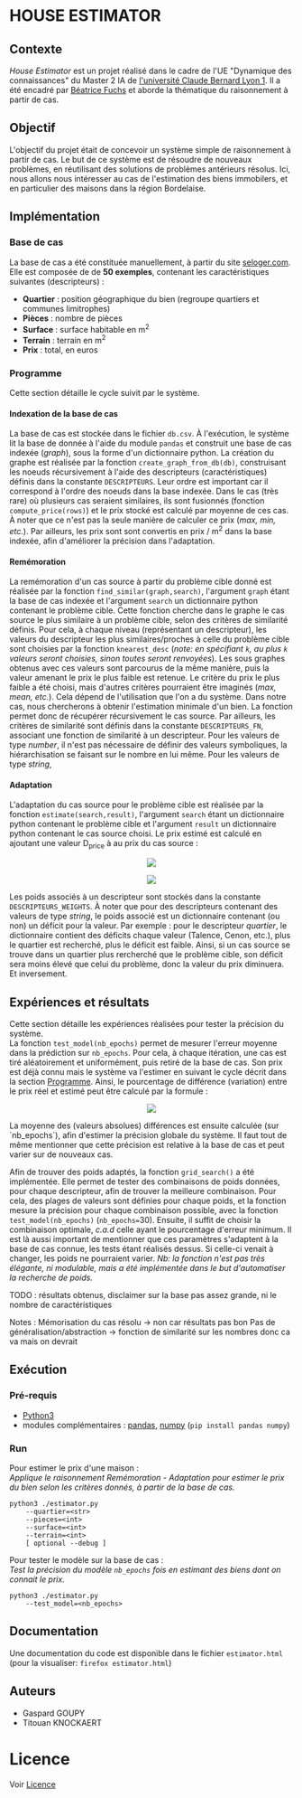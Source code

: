 # HOUSE ESTIMATOR


## Contexte

*House Estimator* est un projet réalisé dans le cadre de l'UE "Dynamique des connaissances" du Master 2 IA de [l'université Claude Bernard Lyon 1](https://www.univ-lyon1.fr/). Il a été encadré par [Béatrice Fuchs](https://perso.liris.cnrs.fr/beatrice.fuchs/) et aborde la thématique du raisonnement à partir de cas. 


## Objectif 

L'objectif du projet était de concevoir un système simple de raisonnement à partir de cas. Le but de ce système est de résoudre de nouveaux problèmes, en réutilisant des solutions de problèmes antérieurs résolus. Ici, nous allons nous intéresser au cas de l'estimation des biens immobilers, et en particulier des maisons dans la région Bordelaise.


## Implémentation

### Base de cas
La base de cas a été constituée manuellement, à partir du site [seloger.com](https://www.seloger.com/). Elle est composée de de **50 exemples**, contenant les caractéristiques suivantes (descripteurs) :
- **Quartier** : position géographique du bien (regroupe quartiers et communes limitrophes)
- **Pièces** : nombre de pièces
- **Surface** : surface habitable en m<sup>2</sup>
- **Terrain** : terrain en m<sup>2</sup>
- **Prix** : total, en euros

### Programme
Cette section détaille le cycle suivit par le système.  

#### Indexation de la base de cas
La base de cas est stockée dans le fichier `db.csv`. À l'exécution, le système lit la base de donnée à l'aide du module `pandas` et construit une base de cas indexée (*graph*), sous la forme d'un dictionnaire python. La création du graphe est réalisée par la fonction `create_graph_from_db(db)`, construisant les noeuds récursivement à l'aide des descripteurs (caractéristiques) définis dans la constante `DESCRIPTEURS`. Leur ordre est important car il correspond à l'ordre des noeuds dans la base indexée. Dans le cas (très rare) où plusieurs cas seraient similaires, ils sont fusionnés (fonction `compute_price(rows)`) et le prix stocké est calculé par moyenne de ces cas. À noter que ce n'est pas la seule manière de calculer ce prix (*max, min, etc.*). Par ailleurs, les prix sont sont convertis en prix / m<sup>2</sup> dans la base indexée, afin d'améliorer la précision dans l'adaptation.
#### Remémoration 
La remémoration d'un cas source à partir du problème cible donné est réalisée par la fonction `find_similar(graph,search)`, l'argument `graph` étant la base de cas indexée et l'argument `search` un dictionnaire python contenant le problème cible. Cette fonction cherche dans le graphe le cas source le plus similaire à un problème cible, selon des critères de similarité définis. Pour cela, à chaque niveau (représentant un descripteur), les valeurs du descripteur les plus similaires/proches à celle du problème cible sont choisies par la fonction `knearest_desc` (*note: en spécifiant `k`, au plus `k` valeurs seront choisies, sinon toutes seront renvoyées*). Les sous graphes obtenus avec ces valeurs sont parcourus de la même manière, puis la valeur amenant le prix le plus faible est retenue. Le critère du prix le plus faible a été choisi, mais d'autres critères pourraient être imaginés (*max, mean, etc.*). Cela dépend de l'utilisation que l'on a du système. Dans notre cas, nous chercherons à obtenir l'estimation minimale d'un bien. La fonction permet donc de récupérer récursivement le cas source. Par ailleurs, les critères de similarité sont définis dans la constante `DESCRIPTEURS_FN`, associant une fonction de similarité à un descripteur. Pour les valeurs de type *number*, il n'est pas nécessaire de définir des valeurs symboliques, la hiérarchisation se faisant sur le nombre en lui même. Pour les valeurs de type *string*,  

#### Adaptation
L'adaptation du cas source pour le problème cible est réalisée par la fonction `estimate(search,result)`, l'argument `search` étant un dictionnaire python contenant le problème cible et l'argument `result` un dictionnaire python contenant le cas source choisi. Le prix estimé est calculé en ajoutant une valeur D<sub>price</sub> à au prix du cas source : 
<p align="center">
    <img src="https://render.githubusercontent.com/render/math?math=P_{estimate}=P_{source} %2B D_{price}"> 
</p>  
<p align="center">
    <img src="https://render.githubusercontent.com/render/math?math=$D_{price} = \sum_{n=d}^{descripteurs} (result_d - search_d) * weight_d$">  
</p>  

Les poids associés à un descripteur sont stockés dans la constante `DESCRIPTEURS_WEIGHTS`. À noter que pour des descripteurs contenant des valeurs de type *string*, le poids associé est un dictionnaire contenant (ou non) un déficit pour la valeur. Par exemple : pour le descripteur *quartier*, le dictionnaire contient des déficits chaque valeur (Talence, Cenon, etc.), plus le quartier est recherché, plus le déficit est faible. Ainsi, si un cas source se trouve dans un quartier plus rercherché que le problème cible, son déficit sera moins élevé que celui du problème, donc la valeur du prix diminuera. Et inversement.

## Expériences et résultats
Cette section détaille les expériences réalisées pour tester la précision du système.  
La fonction `test_model(nb_epochs)` permet de mesurer l'erreur moyenne dans la prédiction sur `nb_epochs`. Pour cela, à chaque itération, une cas est tiré aléatoirement et uniformément, puis retiré de la base de cas. Son prix est déjà connu mais le système va l'estimer en suivant le cycle décrit dans la section [Programme](#Programme). Ainsi, le pourcentage de différence (variation) entre le prix réel et estimé peut être calculé par la formule :   
<p align="center">
    <img src="https://render.githubusercontent.com/render/math?math=error = \frac{p_{reel} - p_{estimate}}{p_{estimate}} * 100">  
</p>   
La moyenne des (valeurs absolues) différences est ensuite calculée (sur `nb_epochs`), afin d'estimer la précision globale du système. Il faut tout de même mentionner que cette précision est relative à la base de cas et peut varier sur de nouveaux cas.
  
Afin de trouver des poids adaptés, la fonction `grid_search()` a été implémentée. Elle permet de tester des combinaisons de poids données, pour chaque descripteur, afin de trouver la meilleure combinaison. Pour cela, des plages de valeurs sont définies pour chaque poids, et la fonction mesure la précision pour chaque combinaison possible, avec la fonction `test_model(nb_epochs)` (`nb_epochs=`30). Ensuite, il suffit de choisir la combinaison optimale, *c.a.d* celle ayant le pourcentage d'erreur minimum. Il est là aussi important de mentionner que ces paramètres s'adaptent à la base de cas connue, les tests étant réalisés dessus. Si celle-ci venait à changer, les poids ne pourraient varier.
*Nb: la fonction n'est pas très élégante, ni modulable, mais a été implémentée dans le but d'automatiser la recherche de poids.*

  
TODO : résultats obtenus, disclaimer sur la base pas assez grande, ni le nombre de caractéristiques

Notes : Mémorisation du cas résolu -> non car résultats pas bon
Pas de généralisation/abstraction -> fonction de similarité sur les nombres donc ca va mais on devrait 


## Exécution

### Pré-requis
- [Python3](https://www.python.org/downloads/)
- modules complémentaires : [pandas](https://pandas.pydata.org/), [numpy](https://numpy.org/) (`pip install pandas numpy`)

### Run 
Pour estimer le prix d'une maison :  
*Applique le raisonnement Remémoration - Adaptation pour estimer le prix du bien selon les critères donnés, à partir de la base de cas.*
```
python3 ./estimator.py 
    --quartier=<str>
    --pieces=<int>
    --surface=<int>
    --terrain=<int>
    [ optional --debug ]
```
  
Pour tester le modèle sur la base de cas :  
*Test la précision du modèle `nb_epochs` fois en estimant des biens dont on connait le prix.*
```
python3 ./estimator.py 
    --test_model=<nb_epochs>
```


## Documentation
Une documentation du code est disponible dans le fichier `estimator.html` (pour la visualiser: `firefox estimator.html`)


## Auteurs 
- Gaspard GOUPY
- Titouan KNOCKAERT


# Licence
Voir [Licence](LICENCE.md)
